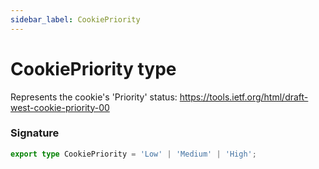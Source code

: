 ```yaml
---
sidebar_label: CookiePriority
---
```


# CookiePriority type

Represents the cookie's 'Priority' status: https://tools.ietf.org/html/draft-west-cookie-priority-00

### Signature

```typescript
export type CookiePriority = 'Low' | 'Medium' | 'High';
```
